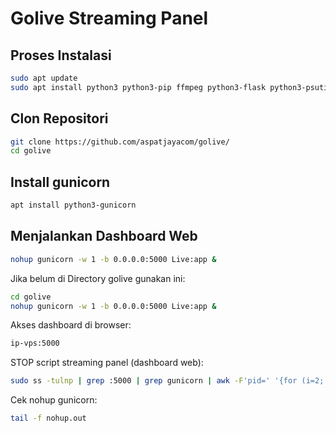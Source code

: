 # Golive Streaming Panel

## Proses Instalasi

```sh
sudo apt update
sudo apt install python3 python3-pip ffmpeg python3-flask python3-psutil -y
```

## Clon Repositori

```sh
git clone https://github.com/aspatjayacom/golive/
cd golive
```

## Install gunicorn

```sh
apt install python3-gunicorn
```

## Menjalankan Dashboard Web

```sh
nohup gunicorn -w 1 -b 0.0.0.0:5000 Live:app &
```
Jika belum di Directory golive gunakan ini:

```sh
cd golive
nohup gunicorn -w 1 -b 0.0.0.0:5000 Live:app &
```

Akses dashboard di browser:

```sh
ip-vps:5000
```

STOP script streaming panel (dashboard web):

```sh
sudo ss -tulnp | grep :5000 | grep gunicorn | awk -F'pid=' '{for (i=2; i<=NF; i++) {split($i, a, ","); print a[1]}}' | xargs -r sudo kill -9 ; sudo pkill -9 ffmpeg
```

Cek nohup gunicorn:

```sh
tail -f nohup.out
```